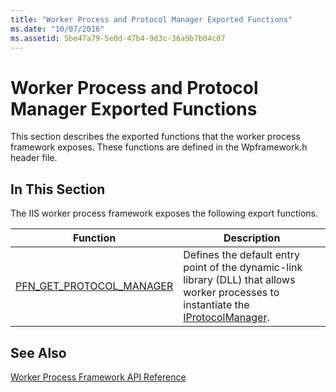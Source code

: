 ```yaml
---
title: "Worker Process and Protocol Manager Exported Functions"
ms.date: "10/07/2016"
ms.assetid: 5be47a79-5e0d-47b4-9d3c-36a9b7b04c07
---
```

# Worker Process and Protocol Manager Exported Functions

This section describes the exported functions that the worker process framework exposes. These functions are defined in the Wpframework.h header file.  
  
## In This Section  

 The IIS worker process framework exposes the following export functions.  
  
|Function|Description|  
|--------------|-----------------|  
|[PFN_GET_PROTOCOL_MANAGER](../../web-development-reference/native-code-api-reference/pfn-get-protocol-manager-function.md)|Defines the default entry point of the dynamic-link library (DLL) that allows worker processes to instantiate the [IProtocolManager](../../web-development-reference/native-code-api-reference/iprotocolmanager-interface.md).|  
  
## See Also  

 [Worker Process Framework API Reference](../../web-development-reference/native-code-api-reference/worker-process-framework-api-reference.md)
